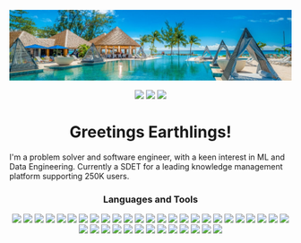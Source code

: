 ![Mast Head](https://github.com/janusqa/janusqa/blob/main/masthead.jpeg)
<p align="center">
<a href="https://www.linkedin.com/in/aarofe" target="_blank"><img src="https://img.shields.io/badge/-LINKED--IN-blue?label=|&style=plastic&logo=linkedin"/></a>
<a href="https://kaggle.com/janusdev" target="_blank"><img src="https://img.shields.io/badge/-KAGGLE-yellowgreen?label=|&style=plastic&logo=kaggle"/></a>
<a href="https://hashnode.com/@janus" target="_blank"><img src="https://img.shields.io/badge/-HASHNODE-blue?label=|&style=plastic&logo=hashnode"/></a>
</p>
<h1 align="center">Greetings Earthlings!</h1>
<p>
I'm a problem solver and software engineer, with a keen interest in ML and Data Engineering. Currently a SDET for a leading knowledge management platform supporting 250K users.
</p>

<h3 align="center">Languages and Tools</h3>
<p align="center">
<img src="https://img.shields.io/badge/-AWS-blue?label=|&style=plastic&logo=amazonaws"/>
<img src="https://img.shields.io/badge/-BABEL-yellowgreen?label=|&style=plastic&logo=babel"/>
<img src="https://img.shields.io/badge/-BOOTSTRAP-blue?label=|&style=plastic&logo=bootstrap"/>
<img src="https://img.shields.io/badge/-C-yellowgreen?label=|&style=plastic&logo=c"/>
<img src="https://img.shields.io/badge/-CHART.JS-blue?label=|&style=plastic&logo=chart.js"/>
<img src="https://img.shields.io/badge/-CSS3-yellowgreen?label=|&style=plastic&logo=css3"/>
<img src="https://img.shields.io/badge/-CYPRESS-blue?label=|&style=plastic&logo=cypress"/>
<img src="https://img.shields.io/badge/-DOCKER-yellowgreen?label=|&style=plastic&logo=docker"/>
<img src="https://img.shields.io/badge/-EXPRESS-blue?label=|&style=plastic&logo=express"/>
<img src="https://img.shields.io/badge/-FLASK-yellowgreen?label=|&style=plastic&logo=flask"/>
<img src="https://img.shields.io/badge/-FLUTTER-blue?label=|&style=plastic&logo=flutter"/>
<img src="https://img.shields.io/badge/-GCP-yellowgreen?label=|&style=plastic&logo=googlecloud"/>
<img src="https://img.shields.io/badge/-GIT-blue?label=|&style=plastic&logo=git"/>
<img src="https://img.shields.io/badge/-GOLANG-yellowgreen?label=|&style=plastic&logo=go"/>
<img src="https://img.shields.io/badge/-GRAPHQL-blue?label=|&style=plastic&logo=graphql"/>
<img src="https://img.shields.io/badge/-HTML5-yellowgreen?label=|&style=plastic&logo=html5"/>
<img src="https://img.shields.io/badge/-JAVA-blue?label=|&style=plastic&logo=openjdk"/>
<img src="https://img.shields.io/badge/-JAVASCRIPT-yellowgreen?label=|&style=plastic&logo=javascript"/>
<img src="https://img.shields.io/badge/-JEST-blue?label=|&style=plastic&logo=jest"/>
<img src="https://img.shields.io/badge/-LINUX-yellowgreen?label=|&style=plastic&logo=linux"/>
<img src="https://img.shields.io/badge/-MYSQL-blue?label=|&style=plastic&logo=mysql"/>
<img src="https://img.shields.io/badge/-MOCHA-yellowgreen?label=|&style=plastic&logo=mocha"/>
<img src="https://img.shields.io/badge/-mongodb-blue?label=|&style=plastic&logo=mongodb"/>
<img src="https://img.shields.io/badge/-MSSQL-yellowgreen?label=|&style=plastic&logo=microsoftsqlserver"/>
<img src="https://img.shields.io/badge/-MARIA--DB-blue?label=|&style=plastic&logo=mariadb"/>
<img src="https://img.shields.io/badge/-NGINX-yellowgreen?label=|&style=plastic&logo=nginx"/>
<img src="https://img.shields.io/badge/-NODEJS-blue?label=|&style=plastic&logo=nodejs"/>
<img src="https://img.shields.io/badge/-PANDAS-yellowgreen?label=|&style=plastic&logo=pandas"/>
<img src="https://img.shields.io/badge/-PHP-blue?label=|&style=plastic&logo=php"/>
<img src="https://img.shields.io/badge/-POSTGRESQL-yellowgreen?label=|&style=plastic&logo=postgresql"/>
<img src="https://img.shields.io/badge/-POSTMAN-blue?label=|&style=plastic&logo=postman"/>
<img src="https://img.shields.io/badge/-PYTHON-yellowgreen?label=|&style=plastic&logo=python"/>
<img src="https://img.shields.io/badge/-REACT-blue?label=|&style=plastic&logo=react"/>
<img src="https://img.shields.io/badge/-REDUX-yellowgreen?label=|&style=plastic&logo=redux"/>
<img src="https://img.shields.io/badge/-SELENIUM-blue?label=|&style=plastic&logo=selenium"/>
<img src="https://img.shields.io/badge/-SQLITE-yellowgreen?label=|&style=plastic&logo=sqlite"/>
<img src="https://img.shields.io/badge/-TYPESCRIPT-blue?label=|&style=plastic&logo=typescript"/>
<img src="https://img.shields.io/badge/-R-yellowgreen?label=|&style=plastic&logo=r"/>
</p>
